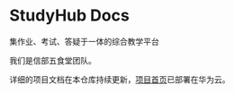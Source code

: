 # StudyHub Docs

集作业、考试、答疑于一体的综合教学平台

我们是信部五食堂团队。

详细的项目文档在本仓库持续更新，[项目首页](https://whu.obs-website.cn-north-4.myhuaweicloud.com/)已部署在华为云。
